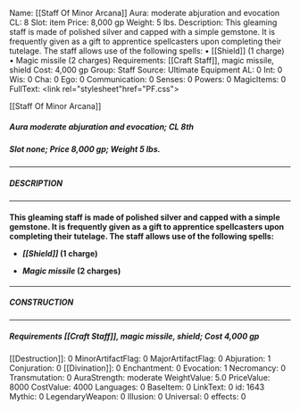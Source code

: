 Name: [[Staff Of Minor Arcana]]
Aura: moderate abjuration and evocation
CL: 8
Slot: item
Price: 8,000 gp
Weight: 5 lbs.
Description: This gleaming staff is made of polished silver and capped with a simple gemstone. It is frequently given as a gift to apprentice spellcasters upon completing their tutelage. The staff allows use of the following spells: • [[Shield]] (1 charge) • Magic missile (2 charges)
Requirements: [[Craft Staff]], magic missile, shield
Cost: 4,000 gp
Group: Staff
Source: Ultimate Equipment
AL: 0
Int: 0
Wis: 0
Cha: 0
Ego: 0
Communication: 0
Senses: 0
Powers: 0
MagicItems: 0
FullText: <link rel="stylesheet"href="PF.css"><div class="heading"><p class="alignleft">[[Staff Of Minor Arcana]]</p><div style="clear: both;"></div></div><div><h5><b>Aura </b>moderate abjuration and evocation; <b>CL </b>8th</h5><h5><b>Slot </b>none; <b>Price </b>8,000 gp; <b>Weight </b>5 lbs.</h5></div><hr/><div><h5><b>DESCRIPTION</b></h5></div><hr/><div><h4><p>This gleaming staff is made of polished silver and capped with a simple gemstone. It is frequently given as a gift to apprentice spellcasters upon completing their tutelage. The staff allows use of the following spells: </p><p><ul><li> <i>[[Shield]]</i> (1 charge) </p><p><li> <i>Magic missile</i> (2 charges)</ul></p></h4></div><hr/><div><h5><b>CONSTRUCTION</b></h5></div><hr/><div><h5><b>Requirements </b>[[Craft Staff]], <i>magic missile</i>, <i>shield</i>; <b>Cost </b>4,000 gp</h5></div>
[[Destruction]]: 0
MinorArtifactFlag: 0
MajorArtifactFlag: 0
Abjuration: 1
Conjuration: 0
[[Divination]]: 0
Enchantment: 0
Evocation: 1
Necromancy: 0
Transmutation: 0
AuraStrength: moderate
WeightValue: 5.0
PriceValue: 8000
CostValue: 4000
Languages: 0
BaseItem: 0
LinkText: 0
id: 1643
Mythic: 0
LegendaryWeapon: 0
Illusion: 0
Universal: 0
effects: 0
